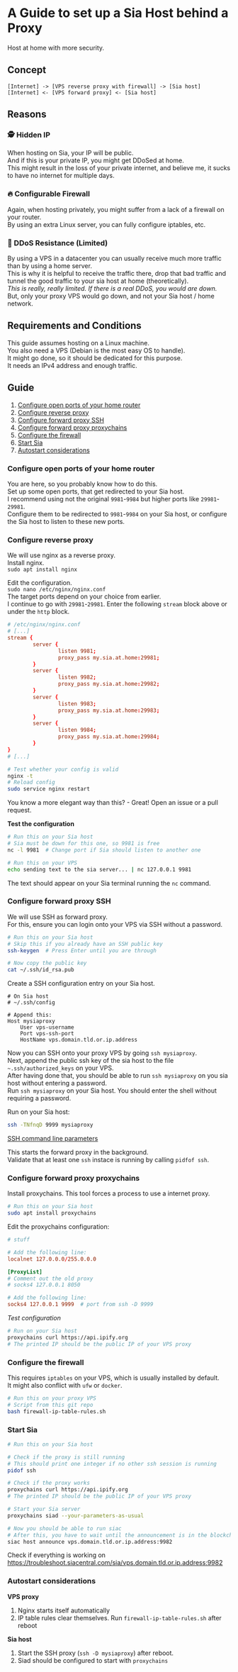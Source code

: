 # A Guide to set up a Sia Host behind a Proxy

Host at home with more security.

## Concept
`[Internet] -> [VPS reverse proxy with firewall] -> [Sia host]`  
`[Internet] <- [VPS forward proxy] <- [Sia host]`


## Reasons
### 🕵️ Hidden IP
When hosting on Sia, your IP will be public.  
And if this is your private IP, you might get DDoSed at home.  
This might result in the loss of your private internet, and believe me,
it sucks to have no internet for multiple days.

### 🔥 Configurable Firewall
Again, when hosting privately, you might suffer from a lack
of a firewall on your router.  
By using an extra Linux server, you can fully configure iptables, etc.

### 🥊 DDoS Resistance (Limited)
By using a VPS in a datacenter you can usually receive much more traffic
than by using a home server.  
This is why it is helpful to receive the traffic there, drop that bad traffic
and tunnel the good traffic to your sia host at home (theoretically).  
_This is really, really limited. If there is a real DDoS, you would are down._  
But, only your proxy VPS would go down, and not your Sia host / home network.


## Requirements and Conditions
This guide assumes hosting on a Linux machine.  
You also need a VPS (Debian is the most easy OS to handle).  
It might go done, so it should be dedicated for this purpose.  
It needs an IPv4 address and enough traffic.


## Guide
1. [Configure open ports of your home router](#Configure-open-ports-of-your-home-router)
2. [Configure reverse proxy](#Configure-reverse-proxy)
3. [Configure forward proxy SSH](#Configure-forward-proxy-SSH)
4. [Configure forward proxy proxychains](#Configure-forward-proxy-proxychains)
5. [Configure the firewall](#Configure-the-firewall)
6. [Start Sia](#Start-Sia)
7. [Autostart considerations](#Autostart-considerations)

### Configure open ports of your home router
You are here, so you probably know how to do this.  
Set up some open ports, that get redirected to your Sia host.  
I recommend using not the original `9981`-`9984` but higher ports like
`29981`-`29981`.  
Configure them to be redirected to `9981`-`9984` on your Sia host, or configure
the Sia host to listen to these new ports.

### Configure reverse proxy
We will use nginx as a reverse proxy.  
Install nginx.  
`sudo apt install nginx`

Edit the configuration.  
`sudo nano /etc/nginx/nginx.conf`  
The target ports depend on your choice from earlier.  
I continue to go with `29981`-`29981`.
Enter the following `stream` block above or under the `http` block.  

```conf
# /etc/nginx/nginx.conf
# [...]
stream {
        server {
                listen 9981;
                proxy_pass my.sia.at.home:29981;
        }
        server {
                listen 9982;
                proxy_pass my.sia.at.home:29982;
        }
        server {
                listen 9983;
                proxy_pass my.sia.at.home:29983;
        }
        server {
                listen 9984;
                proxy_pass my.sia.at.home:29984;
        }
}
# [...]
```
```bash
# Test whether your config is valid
nginx -t
# Reload config
sudo service nginx restart
```
You know a more elegant way than this? - Great! Open an issue or a pull request.


__Test the configuration__
```bash
# Run this on your Sia host
# Sia must be down for this one, so 9981 is free
nc -l 9981  # Change port if Sia should listen to another one
```
```bash
# Run this on your VPS
echo sending text to the sia server... | nc 127.0.0.1 9981
```
The text should appear on your Sia terminal running the `nc` command.

### Configure forward proxy SSH
We will use SSH as forward proxy.  
For this, ensure you can login onto your VPS via SSH without a password.

```bash
# Run this on your Sia host
# Skip this if you already have an SSH public key
ssh-keygen  # Press Enter until you are through

# Now copy the public key
cat ~/.ssh/id_rsa.pub
```
Create a SSH configuration entry on your Sia host.  
```
# On Sia host
# ~/.ssh/config

# Append this:
Host mysiaproxy
    User vps-username
    Port vps-ssh-port
    HostName vps.domain.tld.or.ip.address
```

Now you can SSH onto your proxy VPS by going `ssh mysiaproxy`.  
Next, append the public ssh key of the sia host to the file `~.ssh/authorized_keys` 
on your VPS.  
After having done that, you should be able to run `ssh mysiaproxy` on you sia host
without entering a password.  
Run `ssh mysiaproxy` on your Sia host. You should enter the shell without
requiring a password.

Run on your Sia host:  
```bash
ssh -TNfnqD 9999 mysiaproxy
```
[SSH command line parameters](https://www.ssh.com/academy/ssh/command)

This starts the forward proxy in the background.  
Validate that at least one `ssh` instace is running by calling `pidfof ssh`.

### Configure forward proxy proxychains
Install proxychains. This tool forces a process to use a internet proxy.
```bash
# Run this on your Sia host
sudo apt install proxychains
```

Edit the proxychains configuration:
```conf
# stuff

# Add the following line:
localnet 127.0.0.0/255.0.0.0

[ProxyList]
# Comment out the old proxy
# socks4 127.0.0.1 8050

# Add the following line:
socks4 127.0.0.1 9999  # port from ssh -D 9999
```


_Test configuration_  
```bash
# Run on your Sia host
proxychains curl https://api.ipify.org
# The printed IP should be the public IP of your VPS proxy
```

### Configure the firewall
This requires `iptables` on your VPS, which is usually installed by default.  
It might also conflict with `ufw` or `docker`.

```bash
# Run this on your proxy VPS
# Script from this git repo
bash firewall-ip-table-rules.sh
```

### Start Sia
```bash
# Run this on your Sia host

# Check if the proxy is still running
# This should print one integer if no other ssh session is running
pidof ssh

# Check if the proxy works
proxychains curl https://api.ipify.org
# The printed IP should be the public IP of your VPS proxy

# Start your Sia server
proxychains siad --your-parameters-as-usual
```
```bash
# Now you should be able to run siac
# After this, you have to wait until the announcement is in the blockchain
siac host announce vps.domain.tld.or.ip.address:9982
```

Check if everything is working on
https://troubleshoot.siacentral.com/sia/vps.domain.tld.or.ip.address:9982

### Autostart considerations
__VPS proxy__  
1. Nginx starts itself automatically
2. IP table rules clear themselves. Run `firewall-ip-table-rules.sh` after reboot

__Sia host__
1. Start the SSH proxy (`ssh -D mysiaproxy`) after reboot.
2. Siad should be configured to start with `proxychains`
